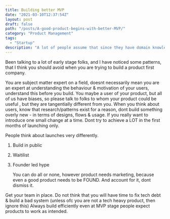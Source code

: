 ```yaml
---
title: Building better MVP
date: "2021-03-10T12:37:54Z"
layout: post
draft: false
path: "/posts/A-good-product-begins-with-better-MVP/"
category: "Product Management"
tags:
  - "Startup"
description: "A lot of people assume that since they have domain knowledge, their product will succeed. That is not true always!"
---
```


Been talking to a lot of early stage folks, and I have noticed some patterns, that I think you should avoid when you are trying to build a product first company.

You are subject matter expert on a field, doesnt necessarily mean you are an expert at understanding the behaviour & motivation of your users, understand this before you build. You maybe a user of your product, but all of us have biases, so please talk to folks to whom your product could be useful , but they are tangentially different from you. When you think about users, know that research/patterns exist for a reason, dont build something overly new - in terms of designs, flows & usage. If you really want to introduce one small change at a time. Dont try to achieve a LOT in the first months of launching only.

People think about launches very differently.

1. Build in public

2. Waitilist

3. Founder led hype

   You can do all or none, however product needs marketing, because even a good product needs to be FOUND. And account for it, dont dismiss it.
   

Get your team in place. Do not think that you will have time to fix tech debt & build a bad system (unless ofc you are not a tech heavy product, then ignore this) Always build efficiently even at MVP stage people expect products to work as intended.

